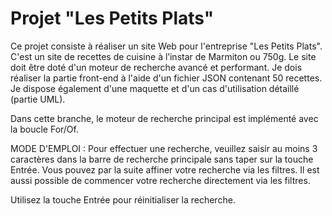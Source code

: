 # Projet "Les Petits Plats"
Ce projet consiste à réaliser un site Web pour l'entreprise "Les Petits Plats". C'est un site de recettes de cuisine à l’instar de Marmiton ou 750g. Le site doit être doté d'un moteur de recherche avancé et performant. Je dois réaliser la partie front-end à l'aide d'un fichier JSON contenant 50 recettes. Je dispose également d'une maquette et d'un cas d'utilisation détaillé (partie UML).

Dans cette branche, le moteur de recherche principal est implémenté avec la boucle For/Of.

MODE D'EMPLOI :
Pour effectuer une recherche, veuillez saisir au moins 3 caractères dans la barre de recherche principale sans taper sur la touche Entrée. Vous pouvez par la suite affiner votre recherche via les filtres. Il est aussi possible de commencer votre recherche directement via les filtres.

Utilisez la touche Entrée pour réinitialiser la recherche.